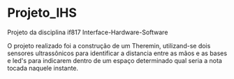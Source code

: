 # Projeto_IHS
Projeto da disciplina if817 Interface-Hardware-Software

O projeto realizado foi a construção de um Theremin, utilizand-se dois sensores ultrassônicos para identificar a distancia entre as mãos e as bases e led's para indicarem dentro de um espaço determinado qual seria a nota tocada naquele instante.
